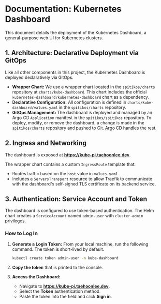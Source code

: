 # Documentation: Kubernetes Dashboard

This document details the deployment of the Kubernetes Dashboard, a general-purpose web UI for Kubernetes clusters.

## 1. Architecture: Declarative Deployment via GitOps

Like all other components in this project, the Kubernetes Dashboard is deployed declaratively via GitOps.

- **Wrapper Chart:** We use a wrapper chart located in the `spitikos/charts` repository at `charts/kube-dashboard`. This chart includes the official `kubernetes-dashboard/kubernetes-dashboard` chart as a dependency.
- **Declarative Configuration:** All configuration is defined in `charts/kube-dashboard/values.yaml` in the `spitikos/charts` repository.
- **GitOps Management:** The dashboard is deployed and managed by an Argo CD `Application` manifest in the `spitikos/spitikos` repository. To deploy, modify, or remove the dashboard, a change is made in the `spitikos/charts` repository and pushed to Git. Argo CD handles the rest.

## 2. Ingress and Networking

The dashboard is exposed at **https://kube-pi.taehoonlee.dev**.

The wrapper chart contains a custom `IngressRoute` template that:

- Routes traffic based on the `host` value in `values.yaml`.
- Includes a `ServersTransport` resource to allow Traefik to communicate with the dashboard's self-signed TLS certificate on its backend service.

## 3. Authentication: Service Account and Token

The dashboard is configured to use token-based authentication. The Helm chart creates a `ServiceAccount` named `admin-user` with `cluster-admin` privileges.

### How to Log In

1.  **Generate a Login Token:** From your local machine, run the following command. The token is short-lived by default.

    ```bash
    kubectl create token admin-user -n kube-dashboard
    ```

2.  **Copy the token** that is printed to the console.

3.  **Access the Dashboard:**
    - Navigate to **https://kube-pi.taehoonlee.dev**.
    - Select the **Token** authentication method.
    - Paste the token into the field and click **Sign in**.
